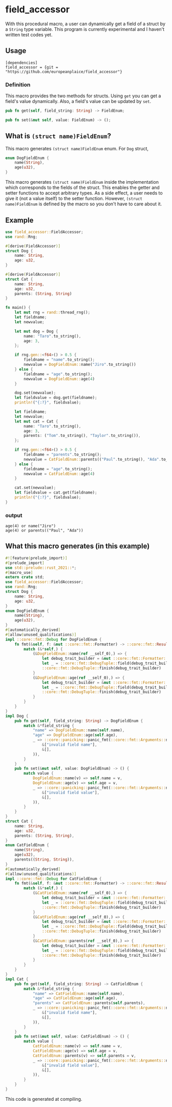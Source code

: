 # field_accessor

With this procedural macro, a user can dynamically get a field of a struct by a `String` type variable.
This program is currently experimental and I haven't written test codes yet.

## Usage

```
[dependencies]
field_accessor = {git = "https://github.com/europeanplaice/field_accessor"}
```

### Definition
This macro provides the two methods for structs. Using `get` you can get a field's value dynamically.
Also, a field's value can be updated by `set`.
```rust
pub fn get(self, field_string: String) -> FieldEnum;

pub fn set(&mut self, value: FieldEnum) -> ();
```

## What is `(struct name)FieldEnum`?
This macro generates `(struct name)FieldEnum` enum. For `Dog` struct,
```rust
enum DogFieldEnum {
    name(String),
    age(u32),
}
```
This macro generates `(struct name)FieldEnum` inside the implementation which corresponds to the fields of the struct. This enables the getter and setter functions to accept arbitrary types. As a side effect, a user needs to give it (not a value itself) to the setter function. However, `(struct name)FieldEnum` is defined by the macro so you don't have to care about it.
## Example
```rust
use field_accessor::FieldAccessor;
use rand::Rng;

#[derive(FieldAccessor)]
struct Dog {
    name: String,
    age: u32,
}

#[derive(FieldAccessor)]
struct Cat {
    name: String,
    age: u32,
    parents: (String, String)
}

fn main() {
    let mut rng = rand::thread_rng();
    let fieldname;
    let newvalue;

    let mut dog = Dog {
        name: "Taro".to_string(),
        age: 3,
    };

    if rng.gen::<f64>() > 0.5 {
        fieldname = "name".to_string();
        newvalue = DogFieldEnum::name("Jiro".to_string())
    } else {
        fieldname = "age".to_string();
        newvalue = DogFieldEnum::age(4)
    }

    dog.set(newvalue);
    let fieldvalue = dog.get(fieldname);
    println!("{:?}", fieldvalue);

    let fieldname;
    let newvalue;
    let mut cat = Cat {
        name: "Taro".to_string(),
        age: 3,
        parents: ("Tom".to_string(), "Taylor".to_string()),
    };

    if rng.gen::<f64>() > 0.5 {
        fieldname = "parents".to_string();
        newvalue = CatFieldEnum::parents(("Paul".to_string(), "Ada".to_string()))
    } else {
        fieldname = "age".to_string();
        newvalue = CatFieldEnum::age(4)
    }

    cat.set(newvalue);
    let fieldvalue = cat.get(fieldname);
    println!("{:?}", fieldvalue);
}

```
### output
```
age(4) or name("Jiro")
age(4) or parents(("Paul", "Ada"))
```

## What this macro generates (in this example)
```rust
#![feature(prelude_import)]
#[prelude_import]
use std::prelude::rust_2021::*;
#[macro_use]
extern crate std;
use field_accessor::FieldAccessor;
use rand::Rng;
struct Dog {
    name: String,
    age: u32,
}
enum DogFieldEnum {
    name(String),
    age(u32),
}
#[automatically_derived]
#[allow(unused_qualifications)]
impl ::core::fmt::Debug for DogFieldEnum {
    fn fmt(&self, f: &mut ::core::fmt::Formatter) -> ::core::fmt::Result {
        match (&*self,) {
            (&DogFieldEnum::name(ref __self_0),) => {
                let debug_trait_builder = &mut ::core::fmt::Formatter::debug_tuple(f, "name");
                let _ = ::core::fmt::DebugTuple::field(debug_trait_builder, &&(*__self_0));
                ::core::fmt::DebugTuple::finish(debug_trait_builder)
            }
            (&DogFieldEnum::age(ref __self_0),) => {
                let debug_trait_builder = &mut ::core::fmt::Formatter::debug_tuple(f, "age");
                let _ = ::core::fmt::DebugTuple::field(debug_trait_builder, &&(*__self_0));
                ::core::fmt::DebugTuple::finish(debug_trait_builder)
            }
        }
    }
}
impl Dog {
    pub fn get(self, field_string: String) -> DogFieldEnum {
        match &*field_string {
            "name" => DogFieldEnum::name(self.name),
            "age" => DogFieldEnum::age(self.age),
            _ => ::core::panicking::panic_fmt(::core::fmt::Arguments::new_v1(
                &["invalid field name"],
                &[],
            )),
        }
    }
    pub fn set(&mut self, value: DogFieldEnum) -> () {
        match value {
            DogFieldEnum::name(v) => self.name = v,
            DogFieldEnum::age(v) => self.age = v,
            _ => ::core::panicking::panic_fmt(::core::fmt::Arguments::new_v1(
                &["invalid field value"],
                &[],
            )),
        }
    }
}
struct Cat {
    name: String,
    age: u32,
    parents: (String, String),
}
enum CatFieldEnum {
    name(String),
    age(u32),
    parents((String, String)),
}
#[automatically_derived]
#[allow(unused_qualifications)]
impl ::core::fmt::Debug for CatFieldEnum {
    fn fmt(&self, f: &mut ::core::fmt::Formatter) -> ::core::fmt::Result {
        match (&*self,) {
            (&CatFieldEnum::name(ref __self_0),) => {
                let debug_trait_builder = &mut ::core::fmt::Formatter::debug_tuple(f, "name");
                let _ = ::core::fmt::DebugTuple::field(debug_trait_builder, &&(*__self_0));
                ::core::fmt::DebugTuple::finish(debug_trait_builder)
            }
            (&CatFieldEnum::age(ref __self_0),) => {
                let debug_trait_builder = &mut ::core::fmt::Formatter::debug_tuple(f, "age");
                let _ = ::core::fmt::DebugTuple::field(debug_trait_builder, &&(*__self_0));
                ::core::fmt::DebugTuple::finish(debug_trait_builder)
            }
            (&CatFieldEnum::parents(ref __self_0),) => {
                let debug_trait_builder = &mut ::core::fmt::Formatter::debug_tuple(f, "parents");
                let _ = ::core::fmt::DebugTuple::field(debug_trait_builder, &&(*__self_0));
                ::core::fmt::DebugTuple::finish(debug_trait_builder)
            }
        }
    }
}
impl Cat {
    pub fn get(self, field_string: String) -> CatFieldEnum {
        match &*field_string {
            "name" => CatFieldEnum::name(self.name),
            "age" => CatFieldEnum::age(self.age),
            "parents" => CatFieldEnum::parents(self.parents),
            _ => ::core::panicking::panic_fmt(::core::fmt::Arguments::new_v1(
                &["invalid field name"],
                &[],
            )),
        }
    }
    pub fn set(&mut self, value: CatFieldEnum) -> () {
        match value {
            CatFieldEnum::name(v) => self.name = v,
            CatFieldEnum::age(v) => self.age = v,
            CatFieldEnum::parents(v) => self.parents = v,
            _ => ::core::panicking::panic_fmt(::core::fmt::Arguments::new_v1(
                &["invalid field value"],
                &[],
            )),
        }
    }
}
```

This code is generated at compiling.